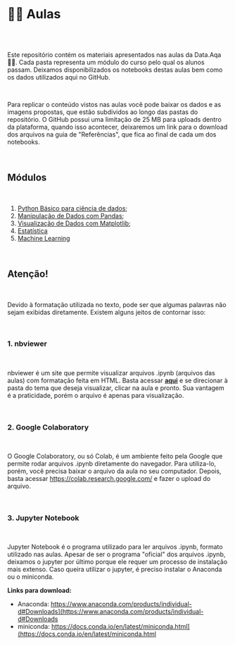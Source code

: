 <br>

# 👩‍🏫 Aulas

<br>

<br>

Este repositório contém os materiais apresentados nas aulas da Data.Aqa 👨‍💻. Cada pasta representa um módulo do curso pelo qual os alunos passam. Deixamos disponibilizados os notebooks destas aulas bem como os dados utilizados aqui no GitHub. 

<br>

Para replicar o conteúdo vistos nas aulas você pode baixar os dados e as imagens propostas, que estão subdividos ao longo das pastas do repositório. O GitHub possui uma limitação de 25 MB para uploads dentro da plataforma, quando isso acontecer, deixaremos um link para o download dos arquivos na guia de "Referências", que fica ao final de cada um dos notebooks. 

<br>

## Módulos

<br>

1. [Python Básico para ciência de dados](https://nbviewer.org/github/Data-Aqa/aulas/tree/main/python-basico/);
2. [Manipulação de Dados com Pandas](https://nbviewer.org/github/Data-Aqa/aulas/tree/main/manipulacao/);
3. [Visualização de Dados com Matplotlib](https://nbviewer.org/github/Data-Aqa/aulas/tree/main/visualizacao/);
4. [Estatística](https://nbviewer.org/github/Data-Aqa/aulas/tree/main/estatistica/)
5. [Machine Learning](https://nbviewer.org/github/Data-Aqa/aulas/tree/main/machine%20learning/)

<br>

## Atenção!

<br>

Devido à formatação utilizada no texto, pode ser que algumas palavras não sejam exibidas diretamente. Existem alguns jeitos de contornar isso:

<br>

### 1. nbviewer 
<br>

nbviewer é um site que permite visualizar arquivos .ipynb (arquivos das aulas) com formatação feita em HTML. Basta acessar **[aqui](https://nbviewer.org/github/Data-Aqa/aulas/tree/main/)** e se direcionar à pasta do tema que deseja visualizar, clicar na aula e pronto. 
Sua vantagem é a praticidade, porém o arquivo é apenas para visualização.

<br>

### 2. Google Colaboratory 

<br>

O Google Colaboratory, ou só Colab, é um ambiente feito pela Google que permite rodar arquivos .ipynb diretamente do navegador. Para utiliza-lo, porém, você precisa baixar o arquivo da aula no seu computador. Depois, basta acessar https://colab.research.google.com/ e fazer o upload do arquivo.

<br>

### 3. Jupyter Notebook 

<br>

Jupyter Notebook é o programa utilizado para ler arquivos .ipynb, formato utilizado nas aulas. Apesar de ser o programa "oficial" dos arquivos .ipynb, deixamos o jupyter por último porque ele requer um processo de instalação mais extenso. Caso queira utilizar o jupyter, é preciso instalar o Anaconda ou o miniconda.
<br>

**Links para download:**
- Anaconda: https://www.anaconda.com/products/individual-d#Downloads](https://www.anaconda.com/products/individual-d#Downloads
- miniconda: https://docs.conda.io/en/latest/miniconda.html](https://docs.conda.io/en/latest/miniconda.html
